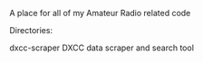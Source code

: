 A place for all of my Amateur Radio related code

Directories:

dxcc-scraper      DXCC data scraper and search tool

